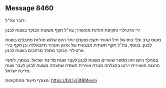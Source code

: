 ## Message 8460

דובר צה"ל:

ירי ארטילרי ותקיפת חוליות מהאוויר; צה"ל תקף משעות הבוקר בשטח לבנון

מטוס קרב וכלי טיס של חיל האוויר תקפו מוקדם יותר היום שלוש חוליות מחבלים בשטח לבנון. 
בנוסף, צה"ל תקף תשתית מבצעית של ארגון הטרור חיזבאללה וכן תקף בירי ארטילרי הבוקר מספר מרחבים בשטח לבנון.

במהלך היום זוהו מספר שיגורים משטח לבנון לעבר שטח מדינת ישראל. בנוסף, לוחמי ההגנה האווירית יירטו בהצלחה מטרה אווירית חשודה שחצתה משטח לבנון לעבר שטח מדינת ישראל.

מצורף תיעוד מהתקיפות: https://bit.ly/3tBMevm

